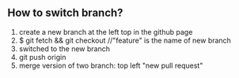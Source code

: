 ## How to switch branch?

1. create a new branch at the left top in the github page
2. $ git fetch && git checkout <feature> //"feature" is the name of new branch
3. switched to the new branch
4. git push origin <feature>
5. merge version of two branch: top left "new pull request"

